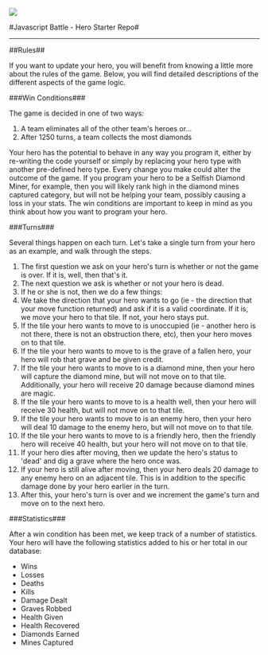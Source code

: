 
![](https://raw.githubusercontent.com/JavascriptBattle/javascript-battle-website/master/public/img/black-knight.png)

#Javascript Battle - Hero Starter Repo#

---
##Rules##

If you want to update your hero, you will benefit from knowing a little more about the rules of the game. Below, you will find detailed descriptions of the different aspects of the game logic.

###Win Conditions###

The game is decided in one of two ways:
  1. A team eliminates all of the other team's heroes or...
  2. After 1250 turns, a team collects the most diamonds

Your hero has the potential to behave in any way you program it, either by re-writing the code yourself or simply by replacing your hero type with another pre-defined hero type. Every change you make could alter the outcome of the game. If you program your hero to be a Selfish Diamond Miner, for example, then you will likely rank high in the diamond mines captured category, but will not be helping your team, possibly causing a loss in your stats. The win conditions are important to keep in mind as you think about how you want to program your hero.

###Turns###

Several things happen on each turn. Let's take a single turn from your hero as an example, and walk through the steps.

1. The first question we ask on your hero's turn is whether or not the game is over. If it is, well, then that's it.
2. The next question we ask is whether or not your hero is dead.
3. If he or she is not, then we do a few things:
  1. We take the direction that your hero wants to go (ie - the direction that your move function returned) and ask if it is a valid coordinate. If it is, we move your hero to that tile. If not, your hero stays put.
  2. If the tile your hero wants to move to is unoccupied (ie - another hero is not there, there is not an obstruction there, etc), then your hero moves on to that tile.
  3. If the tile your hero wants to move to is the grave of a fallen hero, your hero will rob that grave and be given credit.
  4. If the tile your hero wants to move to is a diamond mine, then your hero will capture the diamond mine, but will not move on to that tile. Additionally, your hero will receive 20 damage because diamond mines are magic.
  5. If the tile your hero wants to move to is a health well, then your hero will receive 30 health, but will not move on to that tile.
  6. If the tile your hero wants to move to is an enemy hero, then your hero will deal 10 damage to the enemy hero, but will not move on to that tile.
  7. If the tile your hero wants to move to is a friendly hero, then the friendly hero will receive 40 health, but your hero will not move on to that tile.
4. If your hero dies after moving, then we update the hero's status to 'dead' and dig a grave where the hero once was.
5. If your hero is still alive after moving, then your hero deals 20 damage to any enemy hero on an adjacent tile. This is in addition to the specific damage done by your hero earlier in the turn.
6. After this, your hero's turn is over and we increment the game's turn and move on to the next hero.

###Statistics###

After a win condition has been met, we keep track of a number of statistics. Your hero will have the following statistics added to his or her total in our database:

  * Wins
  * Losses
  * Deaths
  * Kills
  * Damage Dealt
  * Graves Robbed
  * Health Given
  * Health Recovered
  * Diamonds Earned
  * Mines Captured
